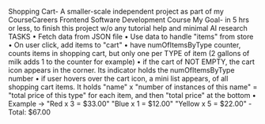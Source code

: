 Shopping Cart-
A smaller-scale independent project as part of my CourseCareers Frontend Software Development Course
My Goal- in 5 hrs or less, to finish this project w/o any tutorial help and minimal AI research
TASKS
• Fetch data from JSON file
• Use data to handle "items" from store
• On user click, add items to "cart"
• have numOfItemsByType counter, counts items in shopping cart, but only one per TYPE of item (2 gallons of milk adds 1 to the counter for example)
• if the cart of NOT EMPTY, the cart icon appears in the corner. Its indicator holds the numOfItemsByType number
• if user hovers over the cart icon, a mini list appears, of all shopping cart items. It holds "name" x "number of instances of this name" = "total price of this type" for each item, and then "total price" at the bottom
• Example -> "Red x 3 = $33.00" "Blue x 1 = $12.00" "Yellow x 5 = $22.00" - Total: $67.00
